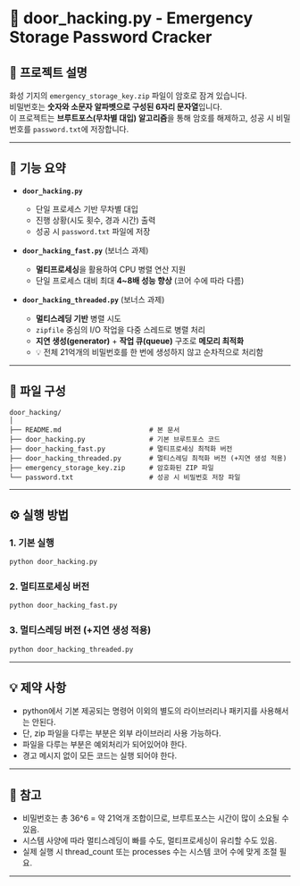 # 🔐 door_hacking.py - Emergency Storage Password Cracker

## 📖 프로젝트 설명

화성 기지의 `emergency_storage_key.zip` 파일이 암호로 잠겨 있습니다.  
비밀번호는 **숫자와 소문자 알파벳으로 구성된 6자리 문자열**입니다.  
이 프로젝트는 **브루트포스(무차별 대입) 알고리즘**을 통해 암호를 해제하고, 성공 시 비밀번호를 `password.txt`에 저장합니다.

---

## 📝 기능 요약
- **`door_hacking.py`**  
  - 단일 프로세스 기반 무차별 대입
  - 진행 상황(시도 횟수, 경과 시간) 출력
  - 성공 시 `password.txt` 파일에 저장

- **`door_hacking_fast.py`** (보너스 과제)
  - **멀티프로세싱**을 활용하여 CPU 병렬 연산 지원
  - 단일 프로세스 대비 최대 **4~8배 성능 향상** (코어 수에 따라 다름)

- **`door_hacking_threaded.py`** (보너스 과제)
  - **멀티스레딩 기반** 병렬 시도
  - `zipfile` 중심의 I/O 작업을 다중 스레드로 병렬 처리
  - **지연 생성(generator)** + **작업 큐(queue)** 구조로 **메모리 최적화**
  - 💡 전체 21억개의 비밀번호를 한 번에 생성하지 않고 순차적으로 처리함

---

## 📂 파일 구성

```
door_hacking/
│
├── README.md                      # 본 문서
├── door_hacking.py                # 기본 브루트포스 코드
├── door_hacking_fast.py           # 멀티프로세싱 최적화 버전
├── door_hacking_threaded.py       # 멀티스레딩 최적화 버전 (+지연 생성 적용)
├── emergency_storage_key.zip      # 암호화된 ZIP 파일
└── password.txt                   # 성공 시 비밀번호 저장 파일
```

---

## ⚙️ 실행 방법

### 1. 기본 실행

```bash
python door_hacking.py
```

### 2. 멀티프로세싱 버전

```bash
python door_hacking_fast.py
```

### 3. 멀티스레딩 버전 (+지연 생성 적용)

```bash
python door_hacking_threaded.py
```

---

## 💡 제약 사항

- python에서 기본 제공되는 명령어 이외의 별도의 라이브러리나 패키지를 사용해서는 안된다.
- 단, zip 파일을 다루는 부분은 외부 라이브러리 사용 가능하다.
- 파일을 다루는 부분은 예외처리가 되어있어야 한다.
- 경고 메시지 없이 모든 코드는 실행 되어야 한다.

---

## 🧠 참고

- 비밀번호는 총 36^6 = 약 21억개 조합이므로, 브루트포스는 시간이 많이 소요될 수 있음.
- 시스템 사양에 따라 멀티스레딩이 빠를 수도, 멀티프로세싱이 유리할 수도 있음.
- 실제 실행 시 thread_count 또는 processes 수는 시스템 코어 수에 맞게 조절 필요.

---
